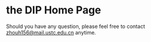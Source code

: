 # the DIP Home Page

Should you have any question, please feel free to contact zhouh156@mail.ustc.edu.cn anytime.
